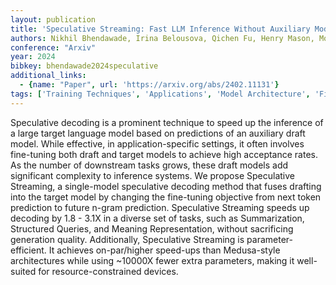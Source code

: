 ```yaml
---
layout: publication
title: 'Speculative Streaming: Fast LLM Inference Without Auxiliary Models'
authors: Nikhil Bhendawade, Irina Belousova, Qichen Fu, Henry Mason, Mohammad Rastegari, Mahyar Najibi
conference: "Arxiv"
year: 2024
bibkey: bhendawade2024speculative
additional_links:
  - {name: "Paper", url: 'https://arxiv.org/abs/2402.11131'}
tags: ['Training Techniques', 'Applications', 'Model Architecture', 'Fine-Tuning', 'Pretraining Methods']
---
```

Speculative decoding is a prominent technique to speed up the inference of a
large target language model based on predictions of an auxiliary draft model.
While effective, in application-specific settings, it often involves
fine-tuning both draft and target models to achieve high acceptance rates. As
the number of downstream tasks grows, these draft models add significant
complexity to inference systems. We propose Speculative Streaming, a
single-model speculative decoding method that fuses drafting into the target
model by changing the fine-tuning objective from next token prediction to
future n-gram prediction. Speculative Streaming speeds up decoding by 1.8 -
3.1X in a diverse set of tasks, such as Summarization, Structured Queries, and
Meaning Representation, without sacrificing generation quality. Additionally,
Speculative Streaming is parameter-efficient. It achieves on-par/higher
speed-ups than Medusa-style architectures while using ~10000X fewer extra
parameters, making it well-suited for resource-constrained devices.
